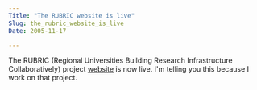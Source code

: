 ```yaml
---
Title: "The RUBRIC website is live"
Slug: the_rubric_website_is_live
Date: 2005-11-17

---
```

The RUBRIC (Regional Universities Building Research Infrastructure
Collaboratively) project [website](http://www.rubric.edu.au) is now
live. I'm telling you this because I work on that project.
